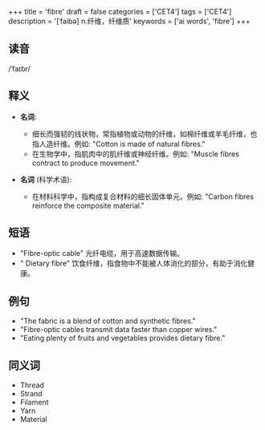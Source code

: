 +++
title = 'fibre'
draft = false
categories = ['CET4']
tags = ['CET4']
description = '[ˈfaibə] n.纤维，纤维质'
keywords = ['ai words', 'fibre']
+++

## 读音
/ˈfaɪbr/

## 释义
- **名词**:
   - 细长而强韧的线状物，常指植物或动物的纤维，如棉纤维或羊毛纤维，也指人造纤维。例如: "Cotton is made of natural fibres."
   - 在生物学中，指肌肉中的肌纤维或神经纤维。例如: "Muscle fibres contract to produce movement."

- **名词** (科学术语):
   - 在材料科学中，指构成复合材料的细长固体单元。例如: "Carbon fibres reinforce the composite material."

## 短语
- "Fibre-optic cable" 光纤电缆，用于高速数据传输。
- " Dietary fibre" 饮食纤维，指食物中不能被人体消化的部分，有助于消化健康。

## 例句
- "The fabric is a blend of cotton and synthetic fibres."
- "Fibre-optic cables transmit data faster than copper wires."
- "Eating plenty of fruits and vegetables provides dietary fibre."

## 同义词
- Thread
- Strand
- Filament
- Yarn
- Material
